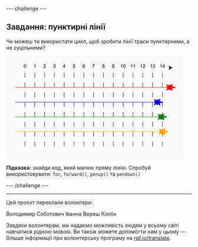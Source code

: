 --- challenge ---

## Завдання: пунктирні лінії

Чи можеш ти використати цикл, щоб зробити лінії траси пунктирними, а не суцільними?

![знімок екрана](images/race-finished.png)

**Підказка:** знайди код, який малює пряму лінію. Спробуй використовувати: `for`, `forward()`, `penup()` та `pendown()`

--- /challenge ---
***
Цей проєкт переклали волонтери:

Володимир Соботович
Іванна Вереш Кіллін

Завдяки волонтерам, ми надаємо можливість людям у всьому світі навчатися рідною мовою. Ви також можете допомогти нам у цьому — більше інформації про волонтерську програму на [rpf.io/translate](https://rpf.io/translate).
